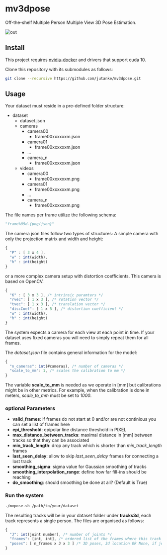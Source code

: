 # mv3dpose
Off-the-shelf Multiple Person Multiple View 3D Pose Estimation. 

![out](https://user-images.githubusercontent.com/831215/58240723-db7e0880-7d4b-11e9-955d-24ac7e0f44c4.gif)

## Install

This project requires [nvidia-docker](https://github.com/NVIDIA/nvidia-docker) and drivers that support cuda 10.

Clone this repository with its submodules as follows:
```bash
git clone --recursive https://github.com/jutanke/mv3dpose.git
```

## Usage

Your dataset must reside in a pre-defined folder structure:

* dataset
  * dataset.json
  * cameras
    * camera00
      * frame00xxxxxxm.json
    * camera01
      * frame00xxxxxxm.json
    * ...
    * camera_n
      * frame00xxxxxxm.json
  * videos
    * camera00
      * frame00xxxxxxm.png
    * camera01
      * frame00xxxxxxm.png
    * ...
    * camera_n
      * frame00xxxxxxm.png

The file names per frame utilize the following schema: 
```python
"frame%09d.{png/json}"
```

The camera json files follow two types of structures: A simple camera with only the projection matrix and width and height:
```javascript
{
  "P" : [ 3 x 4 ],
  "w" : int(width),
  "h" : int(height)
}
```
or a more complex camera setup with distortion coefficients. This camera is based on OpenCV.
```javascript
{
  "K" : [ 3 x 3 ], /* intrinsic paramters */
  "rvec": [ 1 x 3 ], /* rotation vector */
  "tvec": [ 1 x 3 ], /* translation vector */
  "discCoef": [ 1 x 5 ], /* distortion coefficient */
  "w" : int(width),
  "h" : int(height)
}
```

The system expects a camera for each view at each point in time. If your dataset uses fixed cameras you will need to simply repeat them for all frames.

The _dataset.json_ file contains general information for the model:
```javascript
{
  "n_cameras": int(#cameras), /* number of cameras */
  "scale_to_mm": 1, /* scales the calibration to mm */
}
```

The variable __scale_to_mm__ is needed as we operate in [mm] but calibrations might be in other metrics. For example, when the calibration is done in meters, _scale_to_mm_ must be set to _1000_.

### optional Parameters
* __valid_frames__: if frames do not start at 0 and/or are not continious you can set a list of frames here
* __epi_threshold__: epipolar line distance threshold in PIXEL
* __max_distance_between_tracks__: maximal distance in [mm] between tracks so that they can be associated
* __min_track_length__: drop any track which is shorter than _min_track_length_ frames
* __last_seen_delay__: allow to skip _last_seen_delay_ frames for connecting a lost track
* __smoothing_sigma__: sigma value for Gaussian smoothing of tracks
* __smoothing_interpolation_range__: define how far fill-ins should be reaching
* __do_smoothing__: should smoothing be done at all? (Default is True)

### Run the system

```bash
./mvpose.sh /path/to/your/dataset
```

The resulting tracks will be in your dataset folder under __tracks3d__, each track represents a single person. 
The files are organised as follows:
```javascript
{
  "J": int(joint number), /* number of joints */
  "frames": [int, int], /* ordered list of the frames where this track is residing */
  "poses": [ n_frames x J x 3 ] /* 3D poses, 3d location OR None, if joint is missing */
}
```
